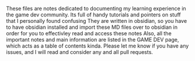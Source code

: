 These files are notes dedicated to documenting my learning experience in the game dev community.
Its full of handy tutorials and pointers on stuff that I personally found confusing
They are written in obsidian, so you have to have obsidian installed and import these MD files over to obsidian in order for you to effectivley read and access these notes
Also, all the important notes and main information are listed in the GAME DEV page, which acts as a table of contents kinda.
Please let me know if you have any issues, and I will read and consider any and all pull requests.
